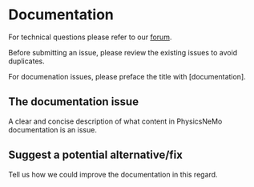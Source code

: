 # Documentation

For technical questions please refer to our [forum](https://forums.developer.nvidia.com/t/welcome-to-the-physicsnemo-ml-model-framework-forum/178556).

Before submitting an issue, please review the existing issues to avoid duplicates.

For documenation issues, please preface the title with [documentation].

## The documentation issue

A clear and concise description of what content in PhysicsNeMo documentation is an issue.

## Suggest a potential alternative/fix

Tell us how we could improve the documentation in this regard.
